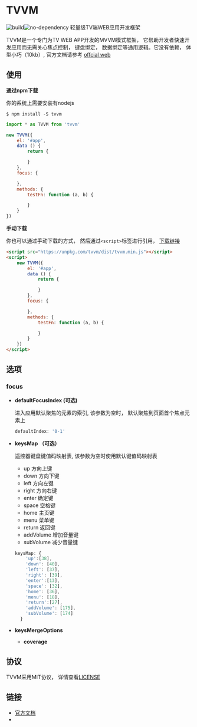 # TVVM

![build](https://img.shields.io/badge/build-passing-green.svg)![no-dependency](https://img.shields.io/badge/no-dependency-yellow.svg)
轻量级TV端WEB应用开发框架

TVVM是一个专门为TV WEB APP开发的MVVM模式框架， 它帮助开发者快速开发应用而无需关心焦点控制， 键盘绑定， 数据绑定等通用逻辑。它没有依赖， 体型小巧（10kb）,  官方文档请参考 [offcial web]()



## 使用

**通过npm下载**

你的系统上需要安装有nodejs

```shell
$ npm install -S tvvm
```

```js
import * as TVVM from 'tvvm'

new TVVM({
    el: '#app',
    data () {
        return {

        }
    },
    focus: {

    },
    methods: {
        testFn: function (a, b) {

        }
    }
})
```

**手动下载**

你也可以通过手动下载的方式， 然后通过`<script>`标签进行引用， [下载链接]()

```html
<script src="https://unpkg.com/tvvm/dist/tvvm.min.js"></script>
<script>
    new TVVM({
        el: '#app',
        data () {
            return {

            }
        },
        focus: {

        },
        methods: {
            testFn: function (a, b) {

            }
        }
    })
</script>
```



## 选项



### focus

* **defaultFocusIndex (可选)**

  进入应用默认聚焦的元素的索引, 该参数为空时， 默认聚焦到页面首个焦点元素上

  ```js
  defaultIndex: '0-1'
  ```

* **keysMap （可选）**

  遥控器键盘键值码映射表,  该参数为空时使用默认键值码映射表

  * up 方向上键
  * down 方向下键
  * left 方向左键
  * right 方向右键
  * enter 确定键
  * space 空格键
  * home 主页键
  * menu 菜单键
  * return 返回键
  * addVolume 增加音量键
  * subVolume 减少音量键

  ```js
  keysMap: {
      'up':[38],
      'down': [40],
      'left': [37],
      'right': [39],
      'enter':[13],
      'space': [32],
      'home': [36],
      'menu': [18],
      'return':[27],
      'addVolume': [175],
      'subVolume': [174]
    }
  ```

* **keysMergeOptions**

  * **coverage**




## 协议

TVVM采用MIT协议， 详情查看[LICENSE](./LICENSE)



## 链接

* [官方文档]()
* 

